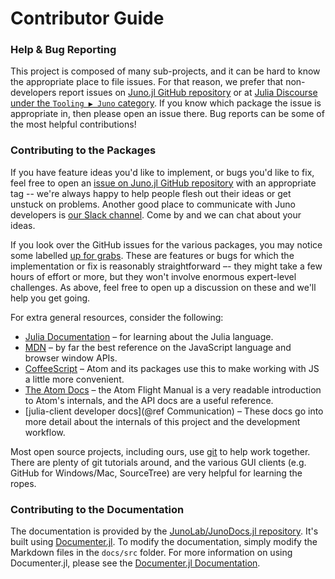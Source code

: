 # Contributor Guide

### Help & Bug Reporting

This project is composed of many sub-projects, and it can be hard to know the appropriate
place to file issues. For that reason, we prefer that non-developers report issues
on [Juno.jl GitHub repository](https://github.com/JunoLab/Juno.jl/issues) or
at [Julia Discourse under the `Tooling ▶ Juno` category](https://discourse.julialang.org/c/tools/juno/l/latest).
If you know which package the issue is appropriate in, then please open an issue there.
Bug reports can be some of the most helpful contributions!

### Contributing to the Packages

If you have feature ideas you'd like to implement, or bugs you'd like to fix, feel free to
open an [issue on Juno.jl GitHub repository](https://github.com/JunoLab/Juno.jl/issues)
with an appropriate tag -- we're always happy to help people flesh out their ideas or get unstuck on problems.
Another good place to communicate with Juno developers is [our Slack channel](https://julialang.slack.com/archives/C7JT7HQAD).
Come by and we can chat about your ideas.

If you look over the GitHub issues for the various packages, you may notice some labelled
[up for grabs](https://github.com/search?q=org%3AJunoLab+is%3Aissue+label%3A%22up+for+grabs%22+is%3Aopen).
These are features or bugs for which the implementation or fix is reasonably straightforward –-
they might take a few hours of effort or more, but they won't involve enormous expert-level
challenges. As above, feel free to open up a discussion on these and we'll help you get going.

For extra general resources, consider the following:

* [Julia Documentation](http://docs.julialang.org/en/latest/) – for learning about the Julia
  language.
* [MDN](https://developer.mozilla.org/en-US/docs/Web/JavaScript) – by far the best reference
  on the JavaScript language and browser window APIs.
* [CoffeeScript](http://coffeescript.org/) – Atom and its packages use this to make working
  with JS a little more convenient.
* [The Atom Docs](https://atom.io/docs) – the Atom Flight Manual is a very readable introduction
  to Atom's internals, and the API docs are a useful reference.
* [julia-client developer docs](@ref Communication) – These docs go into more detail about the internals
  of this project and the development workflow.

Most open source projects, including ours, use [git](http://git-scm.org) to help work
together. There are plenty of git tutorials around, and the various GUI clients (e.g. GitHub
for Windows/Mac, SourceTree) are very helpful for learning the ropes.

### Contributing to the Documentation

The documentation is provided by the [JunoLab/JunoDocs.jl repository](https://github.com/JunoLab/JunoDocs.jl).
It's built using [Documenter.jl](https://github.com/JuliaDocs/Documenter.jl). To modify the documentation,
simply modify the Markdown files in the `docs/src` folder. For more information on using Documenter.jl,
please see the [Documenter.jl Documentation](https://juliadocs.github.io/Documenter.jl/latest/).
